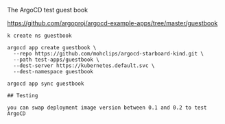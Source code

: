 The ArgoCD test guest book

https://github.com/argoproj/argocd-example-apps/tree/master/guestbook

```
k create ns guestbook

argocd app create guestbook \
  --repo https://github.com/mohclips/argocd-starboard-kind.git \
  --path test-apps/guestbook \
  --dest-server https://kubernetes.default.svc \
  --dest-namespace guestbook
  
argocd app sync guestbook

## Testing

you can swap deployment image version between 0.1 and 0.2 to test ArgoCD

```
